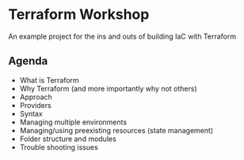 # Terraform Workshop
An example project for the ins and outs of building IaC with Terraform

## Agenda
 - What is Terraform
 - Why Terraform (and more importantly why not others)
 - Approach
 - Providers
 - Syntax
 - Managing multiple environments
 - Managing/using preexisting resources (state management)
 - Folder structure and modules
 - Trouble shooting issues
